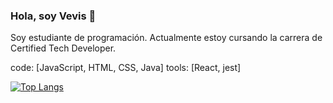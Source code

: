 ### Hola, soy Vevis 👋
Soy estudiante de programación. Actualmente estoy cursando la carrera de Certified Tech Developer.

code: [JavaScript, HTML, CSS, Java]
tools: [React, jest]

[![Top Langs](https://github-readme-stats.vercel.app/api/top-langs/?username=vevisvs&layout=compact)](https://github.com/anuraghazra/github-readme-stats)
